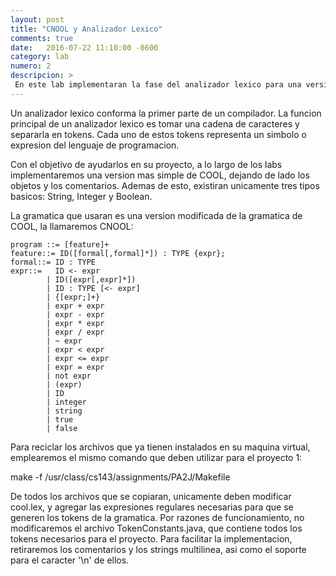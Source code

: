 ```yaml
---
layout: post
title: "CNOOL y Analizador Lexico"
comments: true
date:   2016-07-22 11:10:00 -0600
category: lab
numero: 2
descripcion: >
 En este lab implementaran la fase del analizador lexico para una version sin objetos de COOL. Lo llamaremos CNOOL "Classroom Not Object Oriented Language"
---
```


Un analizador lexico conforma la primer parte de un compilador. La funcion principal de un analizador lexico es tomar una cadena de caracteres y separarla 
en tokens. Cada uno de estos tokens representa un simbolo o expresion del lenguaje de programacion. 

Con el objetivo de ayudarlos en su proyecto, a lo largo de los labs implementaremos una version mas simple de COOL, dejando de lado los objetos y los comentarios.
Ademas de esto, existiran unicamente tres tipos basicos: String, Integer y Boolean. 

La gramatica que usaran es una version modificada de la gramatica de COOL, la llamaremos CNOOL:

	program ::= [feature]+
	feature::= ID([formal[,formal]*]) : TYPE {expr};
	formal::= ID : TYPE
	expr::=   ID <- expr
			| ID([expr[,expr]*])		
			| ID : TYPE [<- expr]
			| {[expr;]+}
			| expr + expr 
			| expr - expr 
			| expr * expr
			| expr / expr
			| ~ expr
			| expr < expr
			| expr <= expr 
			| expr = expr
			| not expr
			| (expr)
			| ID
			| integer
			| string
			| true
			| false

Para reciclar los archivos que ya tienen instalados en su maquina virtual, emplearemos el mismo comando que deben utilizar para el proyecto 1:

make -f /usr/class/cs143/assignments/PA2J/Makefile

De todos los archivos que se copiaran, unicamente deben modificar cool.lex, y agregar las expresiones regulares necesarias para que se generen los tokens de la 
gramatica. Por razones de funcionamiento, no modificaremos el archivo TokenConstants.java, que contiene todos los tokens necesarios para el proyecto. Para 
facilitar la implementacion, retiraremos los comentarios y los strings multilinea, asi como el soporte para el caracter '\n' de ellos. 